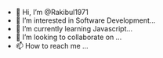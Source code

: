 - 👋 Hi, I’m @Rakibul1971
- 👀 I’m interested in Software Development...
- 🌱 I’m currently learning Javascript...
- 💞️ I’m looking to collaborate on ...
- 📫 How to reach me ...

<!---
Rakibul1971/Rakibul1971 is a ✨ special ✨ repository because its `README.md` (this file) appears on your GitHub profile.
You can click the Preview link to take a look at your changes.
--->
